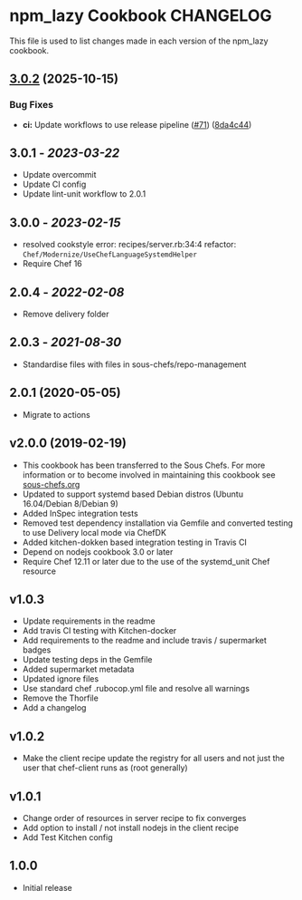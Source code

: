 # npm_lazy Cookbook CHANGELOG

This file is used to list changes made in each version of the npm_lazy cookbook.

## [3.0.2](https://github.com/sous-chefs/npm_lazy/compare/3.0.1...v3.0.2) (2025-10-15)


### Bug Fixes

* **ci:** Update workflows to use release pipeline ([#71](https://github.com/sous-chefs/npm_lazy/issues/71)) ([8da4c44](https://github.com/sous-chefs/npm_lazy/commit/8da4c441d2cda1b4ada283b31a13c2407ffc0518))

## 3.0.1 - *2023-03-22*

* Update overcommit
* Update CI config
* Update lint-unit workflow to 2.0.1

## 3.0.0 - *2023-02-15*

* resolved cookstyle error: recipes/server.rb:34:4 refactor: `Chef/Modernize/UseChefLanguageSystemdHelper`
* Require Chef 16

## 2.0.4 - *2022-02-08*

* Remove delivery folder

## 2.0.3 - *2021-08-30*

* Standardise files with files in sous-chefs/repo-management

## 2.0.1 (2020-05-05)

* Migrate to actions

## v2.0.0 (2019-02-19)

* This cookbook has been transferred to the Sous Chefs. For more information or to become involved in maintaining this cookbook see [sous-chefs.org](https://sous-chefs.org/)
* Updated to support systemd based Debian distros (Ubuntu 16.04/Debian 8/Debian 9)
* Added InSpec integration tests
* Removed test dependency installation via Gemfile and converted testing to use Delivery local mode via ChefDK
* Added kitchen-dokken based integration testing in Travis CI
* Depend on nodejs cookbook 3.0 or later
* Require Chef 12.11 or later due to the use of the systemd_unit Chef resource

## v1.0.3

* Update requirements in the readme
* Add travis CI testing with Kitchen-docker
* Add requirements to the readme and include travis / supermarket badges
* Update testing deps in the Gemfile
* Added supermarket metadata
* Updated ignore files
* Use standard chef .rubocop.yml file and resolve all warnings
* Remove the Thorfile
* Add a changelog

## v1.0.2

* Make the client recipe update the registry for all users and not just the user that chef-client runs as (root generally)

## v1.0.1

* Change order of resources in server recipe to fix converges
* Add option to install / not install nodejs in the client recipe
* Add Test Kitchen config

## 1.0.0

* Initial release
